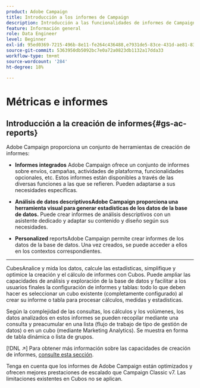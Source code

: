 ```yaml
---
product: Adobe Campaign
title: Introducción a los informes de Campaign
description: Introducción a las funcionalidades de informes de Campaign
feature: Información general
role: Data Engineer
level: Beginner
exl-id: 95ed0369-7215-496b-8e11-fe264c436488,e7931de5-83ce-431d-ae81-83793d257550
source-git-commit: 5363950db5092bc7e0a72a0823db1132a17dda33
workflow-type: tm+mt
source-wordcount: '284'
ht-degree: 18%

---
```


# Métricas e informes

## Introducción a la creación de informes{#gs-ac-reports}

Adobe Campaign proporciona un conjunto de herramientas de creación de informes:

* **Informes integrados**
Adobe Campaign ofrece un conjunto de informes sobre envíos, campañas, actividades de plataforma, funcionalidades opcionales, etc. Estos informes están disponibles a través de las diversas funciones a las que se refieren. Pueden adaptarse a sus necesidades específicas.

* **Análisis de datos descriptivosAdobe Campaign proporciona una herramienta visual para generar estadísticas de los datos de la base de datos.**
Puede crear informes de análisis descriptivos con un asistente dedicado y adaptar su contenido y diseño según sus necesidades.

* **Personalized**
reportsAdobe Campaign permite crear informes de los datos de la base de datos. Una vez creados, se puede acceder a ellos en los contextos correspondientes.

* ****
CubesAnalice y mida los datos, calcule las estadísticas, simplifique y optimice la creación y el cálculo de informes con Cubos.  Puede ampliar las capacidades de análisis y exploración de la base de datos y facilitar a los usuarios finales la configuración de informes y tablas: todo lo que deben hacer es seleccionar un cubo existente (completamente configurado) al crear su informe o tabla para procesar cálculos, medidas y estadísticas.

Según la complejidad de las consultas, los cálculos y los volúmenes, los datos analizados en estos informes se pueden recopilar mediante una consulta y preacumular en una lista (flujo de trabajo de tipo de gestión de datos) o en un cubo (mediante Marketing Analytics). Se muestra en forma de tabla dinámica o lista de grupos.


[!DNL :arrow_upper_right:] Para obtener más información sobre las capacidades de creación de informes,  [consulte esta sección](https://experienceleague.adobe.com/docs/campaign-classic/using/reporting/reporting-in-adobe-campaign/about-adobe-campaign-reporting-tools.html).

Tenga en cuenta que los informes de Adobe Campaign están optimizados y ofrecen mejores prestaciones de escalado que Campaign Classic v7. Las limitaciones existentes en Cubos no se aplican.

